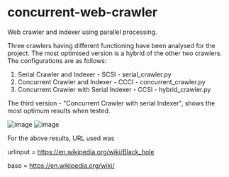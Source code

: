 # concurrent-web-crawler
Web crawler and indexer using parallel processing.

Three crawlers having different functioning have been analysed for the project. The most optimised version is a hybrid of the other two crawlers. The configurations are as follows:

1. Serial Crawler and Indexer - SCSI - serial_crawler.py
2. Concurrent Crawler and Indexer - CCCI - concurrent_crawler.py
3. Concurrent Crawler with Serial Indexer - CCSI - hybrid_crawler.py

The third version - "Concurrent Crawler with serial Indexer", shows the most optimum results when tested.

![image](https://user-images.githubusercontent.com/59339769/144087763-eca3aebd-c54d-44aa-86ce-6d88ec014a1c.png)
![image](https://user-images.githubusercontent.com/59339769/144087811-72a5e013-0741-47b5-94f7-91b82a77ea05.png)

For the above results, URL used was

urlinput = https://en.wikipedia.org/wiki/Black_hole

base = https://en.wikipedia.org/wiki/
